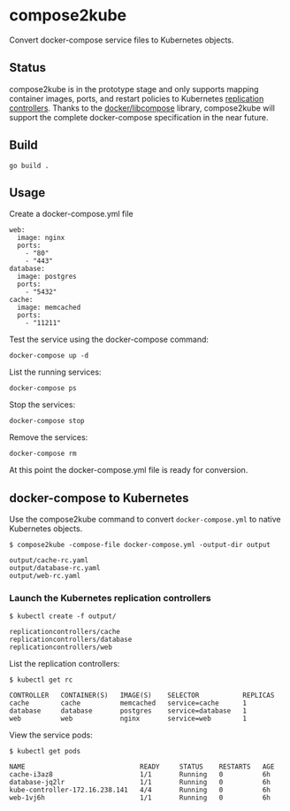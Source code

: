 # compose2kube

Convert docker-compose service files to Kubernetes objects.

## Status

compose2kube is in the prototype stage and only supports mapping container images, ports, and restart policies to Kubernetes [replication controllers](https://github.com/kubernetes/kubernetes/blob/release-1.0/docs/user-guide/replication-controller.md). Thanks to the [docker/libcompose](https://github.com/docker/libcompose) library, compose2kube will support the complete docker-compose specification in the near future.

## Build

```
go build .
```

## Usage

Create a docker-compose.yml file

```
web:
  image: nginx
  ports:
    - "80"
    - "443"
database:
  image: postgres
  ports:
    - "5432"
cache:
  image: memcached
  ports:
    - "11211"
```

Test the service using the docker-compose command:

```
docker-compose up -d
```

List the running services:

```
docker-compose ps
```

Stop the services:

```
docker-compose stop
```

Remove the services:

```
docker-compose rm
```

At this point the docker-compose.yml file is ready for conversion.

## docker-compose to Kubernetes

Use the compose2kube command to convert `docker-compose.yml` to native Kubernetes objects.

```
$ compose2kube -compose-file docker-compose.yml -output-dir output
```

```
output/cache-rc.yaml
output/database-rc.yaml
output/web-rc.yaml
```

### Launch the Kubernetes replication controllers

```
$ kubectl create -f output/
```

```
replicationcontrollers/cache
replicationcontrollers/database
replicationcontrollers/web
```

List the replication controllers:

```
$ kubectl get rc
```

```
CONTROLLER   CONTAINER(S)   IMAGE(S)    SELECTOR           REPLICAS
cache        cache          memcached   service=cache      1
database     database       postgres    service=database   1
web          web            nginx       service=web        1
```

View the service pods:

```
$ kubectl get pods
```
```
NAME                             READY     STATUS    RESTARTS   AGE
cache-i3az8                      1/1       Running   0          6h
database-jq2lr                   1/1       Running   0          6h
kube-controller-172.16.238.141   4/4       Running   0          6h
web-1vj6h                        1/1       Running   0          6h
```
